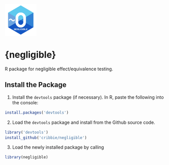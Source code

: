 <p float="right">
<img src="neg.logo.png" width="100"/>
</p>
	
# {negligible}

R package for negligible effect/equivalence testing. 

## Install the Package

1) Install the `devtools` package (if necessary). In R, paste the following into the console:

```r
install.packages('devtools')
```

2) Load the `devtools` package and install from the Github source code. 
 
```r
library('devtools')
install_github('cribbie/negligible')
```

3) Load the newly installed package by calling

```r
library(negligible)
```
